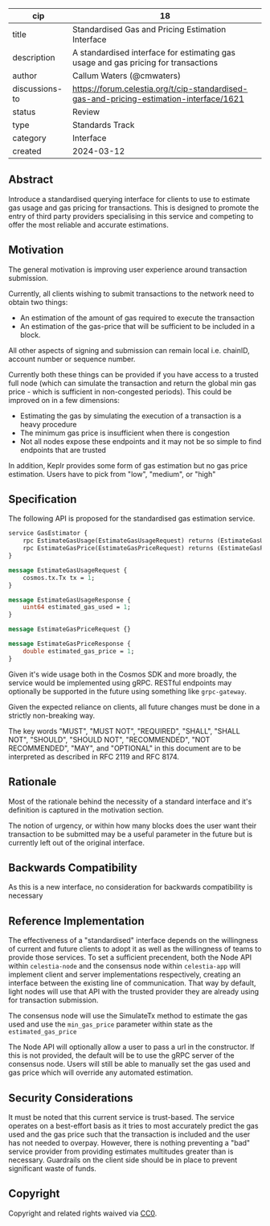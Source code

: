 | cip | 18 |
| - | - |
| title | Standardised Gas and Pricing Estimation Interface |
| description | A standardised interface for estimating gas usage and gas pricing for transactions |
| author | Callum Waters (@cmwaters) |
| discussions-to | <https://forum.celestia.org/t/cip-standardised-gas-and-pricing-estimation-interface/1621> |
| status | Review |
| type | Standards Track |
| category | Interface |
| created | 2024-03-12 |

## Abstract

Introduce a standardised querying interface for clients to use to estimate gas usage and gas pricing for transactions. This is designed to promote the entry of third party providers specialising in this service and competing to offer the most reliable and accurate estimations.

## Motivation

The general motivation is improving user experience around transaction submission.

Currently, all clients wishing to submit transactions to the network need to obtain two things:

- An estimation of the amount of gas required to execute the transaction
- An estimation of the gas-price that will be sufficient to be included in a block.
  
All other aspects of signing and submission can remain local i.e. chainID, account number or sequence number.

Currently both these things can be provided if you have access to a trusted full node (which can simulate the transaction and return the global min gas price - which is sufficient in non-congested periods). This could be improved on in a few dimensions:

- Estimating the gas by simulating the execution of a transaction is a heavy procedure
- The minimum gas price is insufficient when there is congestion
- Not all nodes expose these endpoints and it may not be so simple to find endpoints that are trusted

In addition, Keplr provides some form of gas estimation but no gas price estimation. Users have to pick from "low", "medium", or "high"

## Specification

The following API is proposed for the standardised gas estimation service.

```proto
service GasEstimator {
    rpc EstimateGasUsage(EstimateGasUsageRequest) returns (EstimateGasUsageResponse) {}
    rpc EstimateGasPrice(EstimateGasPriceRequest) returns (EstimateGasPriceResponse) {}
}

message EstimateGasUsageRequest {
    cosmos.tx.Tx tx = 1;
}

message EstimateGasUsageResponse {
    uint64 estimated_gas_used = 1;
}

message EstimateGasPriceRequest {}

message EstimateGasPriceResponse {
    double estimated_gas_price = 1;
}
```

Given it's wide usage both in the Cosmos SDK and more broadly, the service would be implemented using gRPC. RESTful endpoints may optionally be supported in the future using something like `grpc-gateway`.

Given the expected reliance on clients, all future changes must be done in a strictly non-breaking way.

The key words "MUST", "MUST NOT", "REQUIRED", "SHALL", "SHALL NOT", "SHOULD", "SHOULD NOT", "RECOMMENDED", "NOT RECOMMENDED", "MAY", and "OPTIONAL" in this document are to be interpreted as described in RFC 2119 and RFC 8174.

## Rationale

Most of the rationale behind the necessity of a standard interface and it's definition is captured in the motivation section.

The notion of urgency, or within how many blocks does the user want their transaction to be submitted may be a useful parameter in the future but is currently left out of the original interface.

## Backwards Compatibility

As this is a new interface, no consideration for backwards compatibility is necessary

## Reference Implementation

The effectiveness of a "standardised" interface depends on the willingness of current and future clients to adopt it as well as the willingness of teams to provide those services. To set a sufficient precendent, both the Node API within `celestia-node` and the consensus node within `celestia-app` will implement client and server implementations respectively, creating an interface between the existing line of communication. That way by default, light nodes will use that API with the trusted provider they are already using for transaction submission.

The consensus node will use the SimulateTx method to estimate the gas used and use the `min_gas_price` parameter within state as the `estimated_gas_price`

The Node API will optionally allow a user to pass a url in the constructor. If this is not provided, the default will be to use the gRPC server of the consensus node. Users will still be able to manually set the gas used and gas price which will override any automated estimation.

## Security Considerations

It must be noted that this current service is trust-based. The service operates on a best-effort basis as it tries to most accurately predict the gas used and the gas price such that the transaction is included and the user has not needed to overpay. However, there is nothing preventing a "bad" service provider from providing estimates multitudes greater than is necessary. Guardrails on the client side should be in place to prevent significant waste of funds.

## Copyright

Copyright and related rights waived via [CC0](https://github.com/celestiaorg/CIPs/blob/main/LICENSE).
